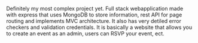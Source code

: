 Definitely my most complex project yet. Full stack webapplication made with express that uses MongoDB to store information, rest API for page routing and implements MVC architecture. It also has very detiled error checkers and validation credentials. It is basically a website that allows you to create an event as an admin, users can RSVP your event, ect.
